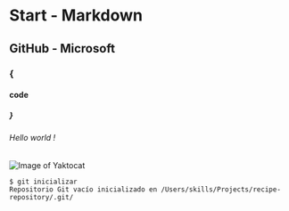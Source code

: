 # Start - Markdown 
## GitHub - Microsoft
### {
#### code
##### } 
###### Hello world !

![Image of Yaktocat](https://octodex.github.com/images/yaktocat.png)

```
$ git inicializar
Repositorio Git vacío inicializado en /Users/skills/Projects/recipe-repository/.git/
```


